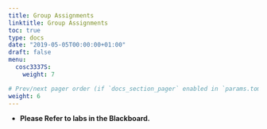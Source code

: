 ```yaml
---
title: Group Assignments
linktitle: Group Assignments
toc: true
type: docs
date: "2019-05-05T00:00:00+01:00"
draft: false
menu:
  cosc3337S:
    weight: 7

# Prev/next pager order (if `docs_section_pager` enabled in `params.toml`)
weight: 6
---
```


* **Please Refer to labs in the Blackboard.**
